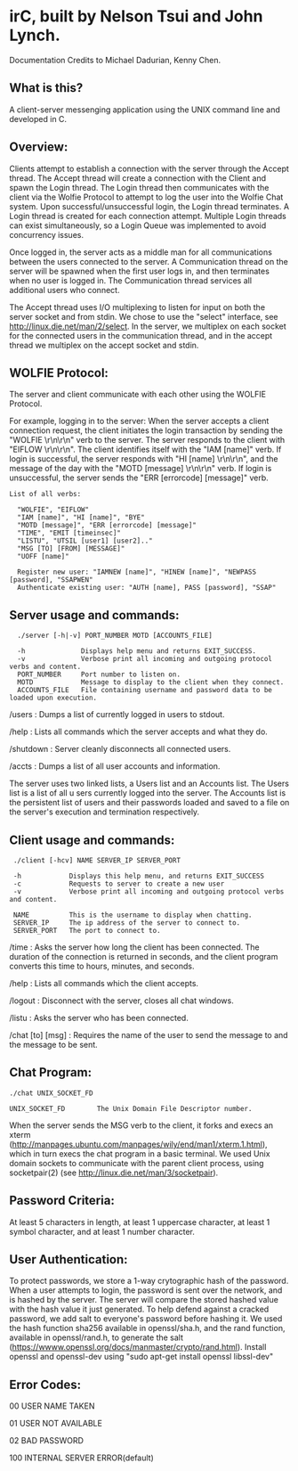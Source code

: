 # irC, built by Nelson Tsui and John Lynch.

Documentation Credits to Michael Dadurian, Kenny Chen.

## What is this? 
A client-server messenging application using the UNIX command line and developed in C.

## Overview:

Clients attempt to establish a connection with the server through the Accept thread. The Accept thread will create a connection with the Client and spawn the Login thread. The Login thread then communicates with the client via the Wolfie Protocol to attempt to log the user into the Wolfie Chat system. Upon successful/unsuccessful login, the Login thread terminates. A Login thread is created for each connection attempt. Multiple Login threads can exist simultaneously, so a Login Queue was implemented to avoid concurrency issues.

Once logged in, the server acts as a middle man for all communications between the users connected to the server. A Communication thread on the server will be spawned when the first user logs in, and then terminates when no user is logged in. The Communication thread services all additional users who connect.

The Accept thread uses I/O multiplexing to listen for input on both the server socket and from stdin. We chose to use the "select" interface, see http://linux.die.net/man/2/select. In the server, we multiplex on each socket for the connected users in the communication thread, and in the accept thread we multiplex on the accept socket and stdin.


## WOLFIE Protocol:

The server and client communicate with each other using the WOLFIE Protocol. 

For example, logging in to the server: When the server accepts a client connection request, the client initiates the login transaction by sending the "WOLFIE \r\n\r\n" verb to the server. The server responds to the client with "EIFLOW \r\n\r\n". The client identifies itself with the "IAM [name]" verb. If login is successful, the server responds with "HI [name] \r\n\r\n", and the message of the day with the "MOTD [message] \r\n\r\n" verb. If login is unsuccessful, the server sends the "ERR [errorcode] [message]" verb.

```
List of all verbs:
 
  "WOLFIE", "EIFLOW"
  "IAM [name]", "HI [name]", "BYE"
  "MOTD [message]", "ERR [errorcode] [message]"
  "TIME", "EMIT [timeinsec]"
  "LISTU", "UTSIL [user1] [user2].."
  "MSG [TO] [FROM] [MESSAGE]"
  "UOFF [name]"
  
  Register new user: "IAMNEW [name]", "HINEW [name]", "NEWPASS [password], "SSAPWEN"   
  Authenticate existing user: "AUTH [name], PASS [password], "SSAP"
  ```
  
  
  

## Server usage and commands:
```
  ./server [-h|-v] PORT_NUMBER MOTD [ACCOUNTS_FILE]

  -h              Displays help menu and returns EXIT_SUCCESS.
  -v              Verbose print all incoming and outgoing protocol verbs and content.
  PORT_NUMBER     Port number to listen on.
  MOTD            Message to display to the client when they connect.
  ACCOUNTS_FILE   File containing username and password data to be loaded upon execution.
  ```


/users : Dumps a list of currently logged in users to stdout.

/help : Lists all commands which the server accepts and what they do.

/shutdown : Server cleanly disconnects all connected users.

/accts : Dumps a list of all user accounts and information.

The server uses two linked lists, a Users list and an Accounts list. The Users list is a list of all u sers currently logged into the server. The Accounts list is the persistent list of users and their passwords loaded and saved to a file on the server's execution and termination respectively. 




## Client usage and commands:
 ```
  ./client [-hcv] NAME SERVER_IP SERVER_PORT

  -h            Displays this help menu, and returns EXIT_SUCCESS
  -c            Requests to server to create a new user
  -v            Verbose print all incoming and outgoing protocol verbs and content.
  
  NAME          This is the username to display when chatting.
  SERVER_IP     The ip address of the server to connect to.
  SERVER_PORT   The port to connect to.
  ```


/time : Asks the server how long the client has been connected. The duration of the connection is returned in seconds, and the client program converts this time to hours, minutes, and seconds.

/help : Lists all commands which the client accepts.

/logout : Disconnect with the server, closes all chat windows.

/listu : Asks the server who has been connected.

/chat [to] [msg] : Requires the name of the user to send the message to and the message to be sent.


## Chat Program:

```
./chat UNIX_SOCKET_FD

UNIX_SOCKET_FD        The Unix Domain File Descriptor number.
```


When the server sends the MSG verb to the client, it forks and execs an xterm (http://manpages.ubuntu.com/manpages/wily/end/man1/xterm.1.html), which in turn execs the chat program in a basic terminal. We used Unix domain sockets to communicate with the parent client process, using socketpair(2) (see http://linux.die.net/man/3/socketpair).



## Password Criteria:

At least 5 characters in length, at least 1 uppercase character, at least 1 symbol character, and at least 1 number character.

## User Authentication:

To protect passwords, we store a 1-way crytographic hash of the password. When a user attempts to login, the password is sent over the network, and is hashed by the server. The server will compare the stored hashed value with the hash value it just generated. To help defend against a cracked password, we add salt to everyone's password before hashing it. We used the hash function sha256 available in openssl/sha.h, and the rand function, available in openssl/rand.h, to generate the salt (https://wwww.openssl.org/docs/manmaster/crypto/rand.html). Install openssl and openssl-dev using "sudo apt-get install openssl libssl-dev"


## Error Codes:

00  USER NAME TAKEN

01  USER NOT AVAILABLE

02  BAD PASSWORD

100 INTERNAL SERVER ERROR(default)

